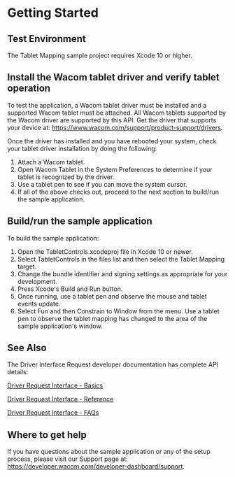 # Getting Started

## Test Environment
The Tablet Mapping sample project requires Xcode 10 or higher.

## Install the Wacom tablet driver and verify tablet operation
To test the application, a Wacom tablet driver must be installed and a supported Wacom tablet must be attached. All Wacom tablets supported by the Wacom driver are supported by this API. Get the driver that supports your device at: https://www.wacom.com/support/product-support/drivers.  

Once the driver has installed and you have rebooted your system, check your tablet driver installation by doing the following:

1. Attach a Wacom tablet.
1. Open Wacom Tablet in the System Preferences to determine if your tablet is recognized by the driver.
1. Use a tablet pen to see if you can move the system cursor.
1. If all of the above checks out, proceed to the next section to build/run the sample application.

## Build/run the sample application
To build the sample application:

1. Open the TabletControls.xcodeproj file in Xcode 10 or newer.
2. Select TabletControls in the files list and then select the Tablet Mapping target.
3. Change the bundle identifier and signing settings as appropriate for your development.
4. Press Xcode's Build and Run button.
5. Once running, use a tablet pen and observe the mouse and tablet events update.
5. Select Fun and then Constrain to Window from the menu. Use a tablet pen to observe the tablet mapping has changed to the area of the sample application's window.

<a name="dri-see-also"></a>
## See Also  

The Driver Interface Request developer documentation has complete API details:

[Driver Request Interface - Basics](https://developer-docs.wacom.com/intuos-cintiq-business-tablets/docs/dri-basics)

[Driver Request Interface - Reference](https://developer-docs.wacom.com/intuos-cintiq-business-tablets/docs/dri-reference)

[Driver Request Interface - FAQs](https://developer-support.wacom.com/hc/en-us/articles/12845119756055-Driver-Request-Interface)


## Where to get help
If you have questions about the sample application or any of the setup process, please visit our Support page at: https://developer.wacom.com/developer-dashboard/support.